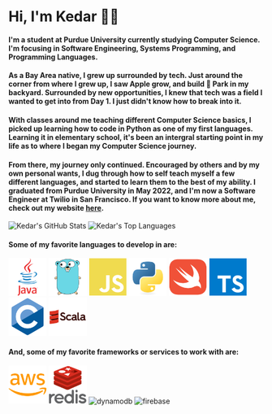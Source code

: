 <!--
**kedarabhyankar/kedarabhyankar** is a ✨ _special_ ✨ repository because its `README.md` (this file) appears on your GitHub profile.
-->

# Hi, I'm Kedar 🤙🏽

#### I'm a student at Purdue University currently studying Computer Science. I'm focusing in Software Engineering, Systems Programming, and Programming Languages.

#### As a Bay Area native, I grew up surrounded by tech. Just around the corner from where I grew up, I saw Apple grow, and build  Park in my backyard. Surrounded by new opportunities, I knew that tech was a field I wanted to get into from Day 1. I just didn't know how to break into it.
#### With classes around me teaching different Computer Science basics, I picked up learning how to code in Python as one of my first languages. Learning it in elementary school, it's been an intergral starting point in my life as to where I began my Computer Science journey. 

#### From there, my journey only continued. Encouraged by others and by my own personal wants, I dug through how to self teach myself a few different languages, and started to learn them to the best of my ability. I graduated from Purdue University in May 2022, and I'm now a Software Engineer at Twilio in San Francisco. If you want to know more about me, check out my website [here](https://kedarabhyankar.me).

![Kedar's GitHub Stats](https://github-readme-stats.vercel.app/api/?username=kedarabhyankar&show_icons=true&theme=tokyonight)
![Kedar's Top Languages](https://github-readme-stats.vercel.app/api/top-langs/?username=kedarabhyankar&theme=tokyonight&langs_count=10&hide=css,html,scss,less)

#### Some of my favorite languages to develop in are:

<p align="left">
 <img src="https://raw.githubusercontent.com/devicons/devicon/master/icons/java/java-original-wordmark.svg" alt="java" width="75" height="75"/></img>
 <img src="https://raw.githubusercontent.com/devicons/devicon/master/icons/go/go-original.svg" alt="golang" width="75" height="75"/></img>
 <img src="https://raw.githubusercontent.com/devicons/devicon/master/icons/javascript/javascript-plain.svg" alt="js" width="75" height="75"/></img>
 <img src="https://raw.githubusercontent.com/devicons/devicon/master/icons/python/python-original.svg" alt="python" width="75" height="75"/></img>
 <img src="https://raw.githubusercontent.com/devicons/devicon/master/icons/swift/swift-original.svg" alt="swift" width="75" height="75"/></img>
 <img src="https://raw.githubusercontent.com/devicons/devicon/master/icons/typescript/typescript-original.svg" alt="typescript" width="75" height="75"/></img>
 <img src="https://raw.githubusercontent.com/devicons/devicon/master/icons/c/c-original.svg" alt="c" width="75" height="75"/></img>
 <img src="https://raw.githubusercontent.com/devicons/devicon/master/icons/scala/scala-original-wordmark.svg" alt="scala" width="75" height="75"/></img>
</p> 

#### And, some of my favorite frameworks or services to work with are:

<p align="left">
  <img src="https://raw.githubusercontent.com/devicons/devicon/master/icons/amazonwebservices/amazonwebservices-plain-wordmark.svg" alt="aws" width="75" height="75"/>
  <img src="https://raw.githubusercontent.com/devicons/devicon/master/icons/redis/redis-original-wordmark.svg" alt="redis" width="75" height="75"/>
  <img src="https://cdn2.iconfinder.com/data/icons/amazon-aws-stencils/100/Database_copy_DynamoDB-512.png" alt="dynamodb" width="110" height="100"/>
  <img src="https://firebase.google.com/downloads/brand-guidelines/PNG/logo-vertical.png" alt="firebase" width="7%" height="7%"/>
</p>




